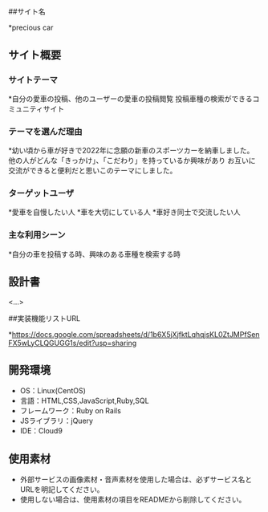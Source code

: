 # <mycar>

##サイト名

*precious car

## サイト概要
### サイトテーマ

*自分の愛車の投稿、他のユーザーの愛車の投稿閲覧
投稿車種の検索ができるコミュニティサイト

### テーマを選んだ理由

*幼い頃から車が好きで2022年に念願の新車のスポーツカーを納車しました。
他の人がどんな「きっかけ」、「こだわり」を持っているか興味があり
お互いに交流ができると便利だと思いこのテーマにしました。

### ターゲットユーザ

*愛車を自慢したい人
*車を大切にしている人
*車好き同士で交流したい人

### 主な利用シーン

*自分の車を投稿する時、興味のある車種を検索する時

## 設計書
<...>

##実装機能リストURL

*https://docs.google.com/spreadsheets/d/1b6X5jXjfktLqhqjsKL0ZtJMPfSenFX5wLyCLQGUGG1s/edit?usp=sharing

## 開発環境
- OS：Linux(CentOS)
- 言語：HTML,CSS,JavaScript,Ruby,SQL
- フレームワーク：Ruby on Rails
- JSライブラリ：jQuery
- IDE：Cloud9

## 使用素材
- 外部サービスの画像素材・音声素材を使用した場合は、必ずサービス名とURLを明記してください。
- 使用しない場合は、使用素材の項目をREADMEから削除してください。